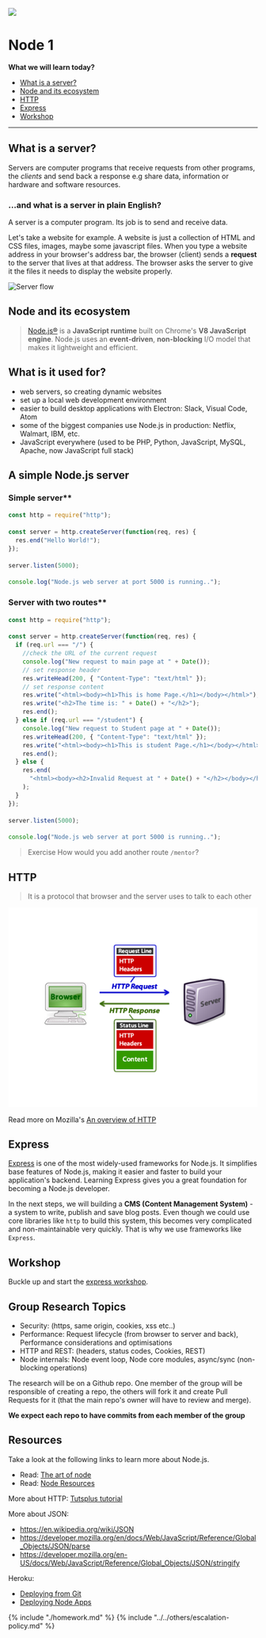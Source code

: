 ![](https://img.shields.io/badge/status-review-orange.svg)

# Node 1

**What we will learn today?**

* [What is a server?](#what-is-a-server)
* [Node and its ecosystem](#node-and-its-ecosystem)
* [HTTP](#http)
* [Express](#express)
* [Workshop](#workshop)

---

## What is a server?

Servers are computer programs that receive requests from other programs, the
_clients_ and send back a response e.g share data, information or hardware and
software resources.

### ...and what is a server in plain English?

A server is a computer program. Its job is to send and receive data.

Let's take a website for example. A website is just a collection of HTML and CSS
files, images, maybe some javascript files. When you type a website address in
your browser's address bar, the browser (client) sends a **request** to the
server that lives at that address. The browser asks the server to give it the
files it needs to display the website properly.

![Server flow](https://files.gitter.im/heron2014/FiiK/server.png)

## Node and its ecosystem

> [Node.js®](https://nodejs.org/en/) is a **JavaScript runtime** built on
> Chrome's **V8 JavaScript engine**. Node.js uses an **event-driven**,
> **non-blocking** I/O model that makes it lightweight and efficient.

## What is it used for?

* web servers, so creating dynamic websites
* set up a local web development environment
* easier to build desktop applications with Electron: Slack, Visual Code, Atom
* some of the biggest companies use Node.js in production: Netflix, Walmart,
  IBM, etc.
* JavaScript everywhere (used to be PHP, Python, JavaScript, MySQL, Apache, now
  JavaScript full stack)

## A simple Node.js server

### Simple server\*\*

```js
const http = require("http");

const server = http.createServer(function(req, res) {
  res.end("Hello World!");
});

server.listen(5000);

console.log("Node.js web server at port 5000 is running..");
```

### Server with two routes\*\*

```js
const http = require("http");

const server = http.createServer(function(req, res) {
  if (req.url === "/") {
    //check the URL of the current request
    console.log("New request to main page at " + Date());
    // set response header
    res.writeHead(200, { "Content-Type": "text/html" });
    // set response content
    res.write("<html><body><h1>This is home Page.</h1></body></html>");
    res.write("<h2>The time is: " + Date() + "</h2>");
    res.end();
  } else if (req.url === "/student") {
    console.log("New request to Student page at " + Date());
    res.writeHead(200, { "Content-Type": "text/html" });
    res.write("<html><body><h1>This is student Page.</h1></body></html>");
    res.end();
  } else {
    res.end(
      "<html><body><h2>Invalid Request at " + Date() + "</h2></body></html>"
    );
  }
});

server.listen(5000);

console.log("Node.js web server at port 5000 is running..");
```

> Exercise
> How would you add another route `/mentor`?

## HTTP

> It is a protocol that browser and the server uses to talk to each other

![HTTP](../assets/http_diagram.png)

Read more on Mozilla's
[An overview of HTTP](https://developer.mozilla.org/en-US/docs/Web/HTTP/Overview)

## Express

[Express](http://expressjs.com/) is one of the most widely-used frameworks for
Node.js. It simplifies base features of Node.js, making it easier and faster to
build your application's backend. Learning Express gives you a great foundation
for becoming a Node.js developer.

In the next steps, we will building a **CMS (Content Management System)** - a
system to write, publish and save blog posts. Even though we could use core
libraries like `http` to build this system, this becomes very complicated and
non-maintainable very quickly. That is why we use frameworks like `Express`.

## Workshop

Buckle up and start the [express workshop](./workshop.html).

## Group Research Topics

* Security: (https, same origin, cookies, xss etc..)
* Performance: Request lifecycle (from browser to server and back), Performance
  considerations and optimisations
* HTTP and REST: (headers, status codes, Cookies, REST)
* Node internals: Node event loop, Node core modules, async/sync (non-blocking
  operations)

The research will be on a Github repo. One member of the group will be
responsible of creating a repo, the others will fork it and create Pull Requests
for it (that the main repo's owner will have to review and merge).

**We expect each repo to have commits from each member of the group**

## Resources

Take a look at the following links to learn more about Node.js.

* Read: [The art of node](https://github.com/maxogden/art-of-node/#the-art-of-node)
* Read: [Node Resources](https://node.cool#resources)

More about HTTP:
[Tutsplus tutorial](https://code.tutsplus.com/tutorials/http-headers-for-dummies--net-8039)

More about JSON:

* https://en.wikipedia.org/wiki/JSON
* https://developer.mozilla.org/en/docs/Web/JavaScript/Reference/Global_Objects/JSON/parse
* https://developer.mozilla.org/en-US/docs/Web/JavaScript/Reference/Global_Objects/JSON/stringify

Heroku:

* [Deploying from Git](https://devcenter.heroku.com/articles/git)
* [Deploying Node Apps](https://devcenter.heroku.com/articles/getting-started-with-nodejs#set-up)

{% include "./homework.md" %}
{% include "../../others/escalation-policy.md" %}
